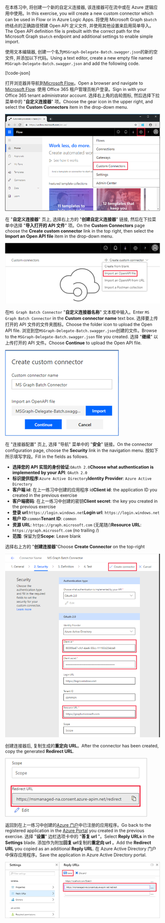<!-- markdownlint-disable MD002 MD041 -->

<span data-ttu-id="75acc-101">在本练习中, 将创建一个新的自定义连接器, 该连接器可在流中或在 Azure 逻辑应用中使用。</span><span class="sxs-lookup"><span data-stu-id="75acc-101">In this exercise, you will create a new custom connector which can be used in Flow or in Azure Logic Apps.</span></span> <span data-ttu-id="75acc-102">将使用 Microsoft Graph `$batch`终结点的正确路径预建 Open API 定义文件, 并使用其他设置来启用简单导入。</span><span class="sxs-lookup"><span data-stu-id="75acc-102">The Open API definition file is prebuilt with the correct path for the Microsoft Graph `$batch` endpoint and additional settings to enable simple import.</span></span>

<span data-ttu-id="75acc-103">使用文本编辑器, 创建一个名为`MSGraph-Delegate-Batch.swagger.json`的新的空文件, 并添加以下代码。</span><span class="sxs-lookup"><span data-stu-id="75acc-103">Using a text editor, create a new empty file named `MSGraph-Delegate-Batch.swagger.json` and add the following code.</span></span>

[!code-json[](../LabFiles/MSGraph-Delegate-Batch.swagger.json)]

<span data-ttu-id="75acc-104">打开浏览器并导航到[Microsoft Flow](https://flow.microsoft.com)。</span><span class="sxs-lookup"><span data-stu-id="75acc-104">Open a browser and navigate to [Microsoft Flow](https://flow.microsoft.com).</span></span> <span data-ttu-id="75acc-105">使用 Office 365 租户管理员帐户登录。</span><span class="sxs-lookup"><span data-stu-id="75acc-105">Sign in with your Office 365 tenant administrator account.</span></span> <span data-ttu-id="75acc-106">选择右上角的齿轮图标, 然后选择下拉菜单中的 "**自定义连接器**" 项。</span><span class="sxs-lookup"><span data-stu-id="75acc-106">Choose the gear icon in the upper right, and select the **Custom Connectors** item in the drop-down menu.</span></span>

![Microsoft Flow 中的下拉式菜单的屏幕截图](./images/flow-conn1.png)

<span data-ttu-id="75acc-108">在 "**自定义连接器**" 页上, 选择右上方的 "**创建自定义连接器**" 链接, 然后在下拉菜单中选择 "**导入打开的 API 文件**" 项。</span><span class="sxs-lookup"><span data-stu-id="75acc-108">On the **Custom Connectors** page choose the **Create custom connector** link in the top right, then select the **Import an Open API file** item in the drop-down menu.</span></span>

 ![Microsoft Flow 中的 "创建自定义连接器" 下拉菜单的屏幕截图](./images/flow-conn2.png)

<span data-ttu-id="75acc-110">在`MS Graph Batch Connector` "**自定义连接器名称**" 文本框中输入。</span><span class="sxs-lookup"><span data-stu-id="75acc-110">Enter `MS Graph Batch Connector` in the **Custom connector name** text box.</span></span> <span data-ttu-id="75acc-111">选择要上传打开的 API 文件的文件夹图标。</span><span class="sxs-lookup"><span data-stu-id="75acc-111">Choose the folder icon to upload the Open API file.</span></span> <span data-ttu-id="75acc-112">浏览到您`MSGraph-Delegate-Batch.swagger.json`创建的文件。</span><span class="sxs-lookup"><span data-stu-id="75acc-112">Browse to the `MSGraph-Delegate-Batch.swagger.json` file you created.</span></span> <span data-ttu-id="75acc-113">选择 "**继续**" 以上传打开的 API 文件。</span><span class="sxs-lookup"><span data-stu-id="75acc-113">Choose **Continue** to upload the Open API file.</span></span>

 !["创建自定义连接器" 对话框的屏幕截图](./images/flow-conn3.png)

<span data-ttu-id="75acc-115">在 "连接器配置" 页上, 选择 "导航" 菜单中的 "**安全**" 链接。</span><span class="sxs-lookup"><span data-stu-id="75acc-115">On the connector configuration page, choose the **Security** link in the navigation menu.</span></span> <span data-ttu-id="75acc-116">按如下所示填写字段。</span><span class="sxs-lookup"><span data-stu-id="75acc-116">Fill in the fields as follows.</span></span>

- <span data-ttu-id="75acc-117">**选择您的 API 实现的身份验证**:`OAuth 2.0`</span><span class="sxs-lookup"><span data-stu-id="75acc-117">**Choose what authentication is implemented by your API**: `OAuth 2.0`</span></span>
- <span data-ttu-id="75acc-118">**标识提供程序**:`Azure Active Directory`</span><span class="sxs-lookup"><span data-stu-id="75acc-118">**Identity Provider**: `Azure Active Directory`</span></span>
- <span data-ttu-id="75acc-119">**客户端 id**: 在上一练习中创建的应用程序 id</span><span class="sxs-lookup"><span data-stu-id="75acc-119">**Client id**: the application ID you created in the previous exercise</span></span>
- <span data-ttu-id="75acc-120">**客户端密码**: 在上一练习中创建的密钥</span><span class="sxs-lookup"><span data-stu-id="75acc-120">**Client secret**: the key you created in the previous exercise</span></span>
- <span data-ttu-id="75acc-121">**登录 url**:`https://login.windows.net`</span><span class="sxs-lookup"><span data-stu-id="75acc-121">**Login url**: `https://login.windows.net`</span></span>
- <span data-ttu-id="75acc-122">**租户 ID**:`common`</span><span class="sxs-lookup"><span data-stu-id="75acc-122">**Tenant ID**: `common`</span></span>
- <span data-ttu-id="75acc-123">**资源 URL**: `https://graph.microsoft.com` (无尾随/)</span><span class="sxs-lookup"><span data-stu-id="75acc-123">**Resource URL**: `https://graph.microsoft.com` (no trailing /)</span></span>
- <span data-ttu-id="75acc-124">**范围**: 保留为空</span><span class="sxs-lookup"><span data-stu-id="75acc-124">**Scope**: Leave blank</span></span>

<span data-ttu-id="75acc-125">选择右上方的 "**创建连接器**"</span><span class="sxs-lookup"><span data-stu-id="75acc-125">Choose **Create Connector** on the top-right</span></span>

![连接器配置中的 "安全" 选项卡的屏幕截图](./images/flow-conn4.png)

<span data-ttu-id="75acc-127">创建连接器后, 复制生成的**重定向 URL**。</span><span class="sxs-lookup"><span data-stu-id="75acc-127">After the connector has been created, copy the generated **Redirect URL**.</span></span>

![生成的重定向 URL 的屏幕截图](./images/flow-conn5.png)

<span data-ttu-id="75acc-129">返回到在上一练习中创建的[Azure 门户](https://aad.portal.azure.com)中已注册的应用程序。</span><span class="sxs-lookup"><span data-stu-id="75acc-129">Go back to the registered application in the [Azure Portal](https://aad.portal.azure.com) you created in the previous exercise.</span></span> <span data-ttu-id="75acc-130">选择 "**设置**" 边栏选项卡中的 "**答复 url** "。</span><span class="sxs-lookup"><span data-stu-id="75acc-130">Select **Reply URLs** in the **Settings** blade.</span></span> <span data-ttu-id="75acc-131">添加作为附加**回复 url**复制的**重定向 url** 。</span><span class="sxs-lookup"><span data-stu-id="75acc-131">Add the **Redirect URL** you copied as an additional **Reply URL**.</span></span> <span data-ttu-id="75acc-132">在 Azure Active Directory 门户中保存应用程序。</span><span class="sxs-lookup"><span data-stu-id="75acc-132">Save the application in Azure Active Directory portal.</span></span>

![Azure 门户中答复 url 刀片的屏幕截图](./images/flow-conn6.png)